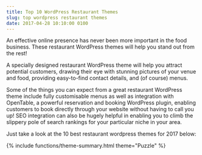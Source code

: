 ```yaml
---
title: Top 10 WordPress Restaurant Themes
slug: top wordpress restaurant themes
date: 2017-04-28 10:10:00 0100
---
```


<!-- kw: Restaurant wordpress theme -->

An effective online presence has never been more important in the food business. These restaurant WordPress themes will help you stand out from the rest!

A specially designed restaurant WordPress theme will help you attract potential customers, drawing their eye with stunning pictures of your venue and food, providing easy-to-find contact details, and (of course) menus.

Some of the things you can expect from a great restaurant WordPress theme include fully customisable menus as well as integration with OpenTable, a powerful reservation and booking WordPress plugin, enabling customers to book directly through your website without having to call you up! SEO integration can also be hugely helpful in enabling you to climb the slippery pole of search rankings for your particular niche in your area.

Just take a look at the 10 best restaurant wordpress themes for 2017 below:


<div class="theme-summary" markdown="1">
{% include functions/theme-summary.html theme="Puzzle" %}
</div>
